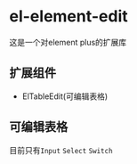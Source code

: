 # el-element-edit

这是一个对element plus的扩展库

## 扩展组件

- ElTableEdit(可编辑表格)

## 可编辑表格

目前只有`Input` `Select` `Switch`



